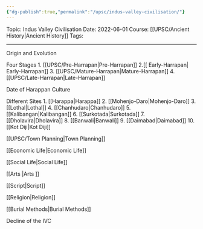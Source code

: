 ```yaml
---
{"dg-publish":true,"permalink":"/upsc/indus-valley-civilisation/"}
---
```


Topic: Indus Valley Civilisation
Date: 2022-06-01
Course: [[UPSC/Ancient History\|Ancient History]]
Tags: 

---



Origin and Evolution

Four Stages 
	1. [[UPSC/Pre-Harrapan\|Pre-Harrapan]]
	2.[[ Early-Harrapan\| Early-Harrapan]]
	3. [[UPSC/Mature-Harrapan\|Mature-Harrapan]]
	4. [[UPSC/Late-Harrapan\|Late-Harrapan]]

Date of Harappan Culture

Different Sites
	1. [[Harappa\|Harappa]]
	2. [[Mohenjo-Daro\|Mohenjo-Daro]]
	3. [[Lothal\|Lothal]]
	4. [[Chanhudaro\|Chanhudaro]]
	5. [[Kalibangan\|Kalibangan]]
	6. [[Surkotada\|Surkotada]]
	7. [[Dholavira\|Dholavira]]
	8. [[Banwali\|Banwali]]
	9. [[Daimabad\|Daimabad]]
	10. [[Kot Diji\|Kot Diji]]

[[UPSC/Town Planning\|Town Planning]]

[[Economic Life\|Economic Life]]

[[Social Life\|Social Life]]

[[Arts \|Arts ]]

[[Script\|Script]]

[[Religion\|Religion]]

[[Burial Methods\|Burial Methods]]


Decline of the IVC

